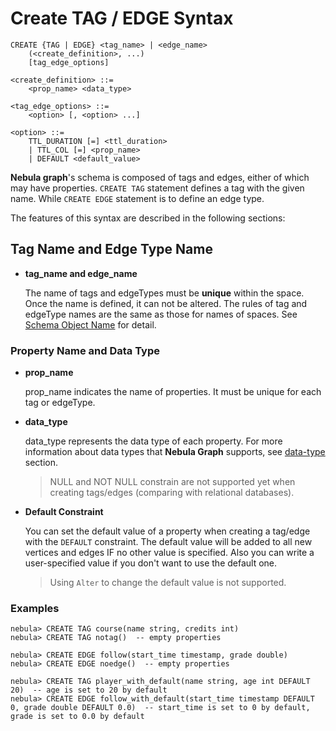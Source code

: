 # Create TAG / EDGE Syntax

```ngql
CREATE {TAG | EDGE} <tag_name> | <edge_name>
    (<create_definition>, ...)
    [tag_edge_options]
  
<create_definition> ::=
    <prop_name> <data_type>

<tag_edge_options> ::=
    <option> [, <option> ...]

<option> ::=
    TTL_DURATION [=] <ttl_duration>
    | TTL_COL [=] <prop_name>
    | DEFAULT <default_value>
```

**Nebula graph**'s schema is composed of tags and edges, either of which may have properties. `CREATE TAG` statement defines a tag with the given name. While `CREATE EDGE` statement is to define an edge type.

The features of this syntax are described in the following sections:

## Tag Name and Edge Type Name

* **tag_name and edge_name**

    The name of tags and edgeTypes must be **unique** within the space. Once the name is defined, it can not be altered. The rules of tag and edgeType names are the same as those for names of spaces. See [Schema Object Name](../../3.language-structure/schema-object-names.md) for detail.

### Property Name and Data Type

* **prop_name**

    prop_name indicates the name of properties. It must be unique for each tag or edgeType.

* **data_type**

    data_type represents the data type of each property. For more information about data types that **Nebula Graph** supports, see [data-type](../../1.data-types/data-types.md) section.

    > NULL and NOT NULL constrain are not supported yet when creating tags/edges (comparing with relational databases).

* **Default Constraint**

    You can set the default value of a property when creating a tag/edge with the `DEFAULT` constraint. The default value will be added to all new vertices and edges IF no other value is specified. Also you can write a user-specified value if you don't want to use the default one.

    > Using `Alter` to change the default value is not supported.

    <!-- > Since it's so error-prone to modify the default value with new one, using `Alter` to change the default value is not supported. -->

<!-- ### Time-to-Live (TTL) Syntax

* TTL_DURATION

    ttl_duration specifies the life cycle of vertices (or edges). Data that exceeds the specified TTL will expire. The expiration threshold is the specified TTL_COL value plus the TTL_DURATION.

    > If the value for ttl_duration is zero or negative, the vertices or edges will not expire.

* TTL_COL

    The data type of prop_name must be either int64 or timestamp.

* multiple TTL definition

    If TTL_COL is a list of prop_name, and there are multiple ttl_duration, **Nebula Graph** uses the lowest(i.e. earliest) expiration threshold to expire data. -->

### Examples

```ngql
nebula> CREATE TAG course(name string, credits int)
nebula> CREATE TAG notag()  -- empty properties

nebula> CREATE EDGE follow(start_time timestamp, grade double)
nebula> CREATE EDGE noedge()  -- empty properties

nebula> CREATE TAG player_with_default(name string, age int DEFAULT 20)  -- age is set to 20 by default
nebula> CREATE EDGE follow_with_default(start_time timestamp DEFAULT 0, grade double DEFAULT 0.0)  -- start_time is set to 0 by default, grade is set to 0.0 by default
```

<!-- ```ngql
nebula> CREATE TAG woman(name string, age int,
   married bool, salary double, create_time timestamp)
   TTL_DURATION = 100, TTL_COL = create_time -- expired when now is later than create_time + 100

nebula> CREATE EDGE marriage(location string, since timestamp)
    TTL_DURATION = 0, TTL_COL = since -- negative or zero, not expire

nebula> CREATE TAG icecream(made timestamp, temprature int)
   TTL_DURATION = 100, TTL_COL = made,
   TTL_DURATION = 10, TTL_COL = temperature
   --  no matter which comes first: made + 100 or temprature + 10

nebula> CREATE EDGE garbge (thrown timestamp, temprature int)
   TTL_DURATION = -2, TTL_COL = thrown,
   TTL_DURATION = 10, TTL_COL = thrown
   --  legal, but not recommended. expired at thrown + 10
``` -->
